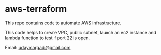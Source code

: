 # aws-terraform
This repo contains code to automate AWS infrastructure.

This code helps to create VPC, public subnet, launch an ec2 instance and lambda function to test if port 22 is open.

Email: udaymargadi@gmail.com
